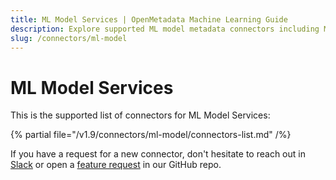 ```yaml
---
title: ML Model Services | OpenMetadata Machine Learning Guide
description: Explore supported ML model metadata connectors including MLflow, SageMaker, and VertexAI.
slug: /connectors/ml-model
---
```


# ML Model Services

This is the supported list of connectors for ML Model Services:

{% partial file="/v1.9/connectors/ml-model/connectors-list.md" /%}

If you have a request for a new connector, don't hesitate to reach out in [Slack](https://slack.open-metadata.org/) or
open a [feature request](https://github.com/open-metadata/OpenMetadata/issues/new/choose) in our GitHub repo.
